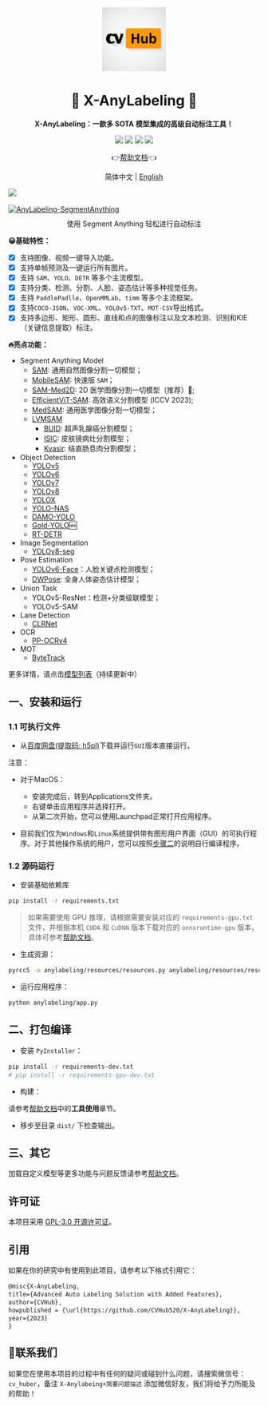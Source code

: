 <p align="center">
  <img alt="X-AnyLabeling" style="width: 128px; max-width: 100%; height: auto;" src="https://github.com/CVHub520/Resources/blob/main/X-Anylabeling/logo.png"/>
  <h1 align="center"> 💫 X-AnyLabeling 💫</h1>
  <p align="center"><b>X-AnyLabeling：一款多 SOTA 模型集成的高级自动标注工具！</b></p>
</p>

<p align="center">
    <a href="./LICENSE"><img src="https://img.shields.io/badge/License-LGPL%20v3-blue.svg"></a>
    <a href=""><img src="https://img.shields.io/badge/python-3.7+-aff.svg"></a>
    <a href=""><img src="https://img.shields.io/badge/os-linux%2C%20win%2C%20mac-pink.svg"></a>
    <a href="https://github.com/CVHub520/X-AnyLabeling/stargazers"><img src="https://img.shields.io/github/stars/CVHub520/X-AnyLabeling?color=ccf"></a>
</p>

<div align="center">


👉[帮助文档](./docs/Q&A.md)👈

简体中文 | [English](README_us-EN.md)

</div>

![](https://user-images.githubusercontent.com/18329471/234640541-a6a65fbc-d7a5-4ec3-9b65-55305b01a7aa.png)

<a href="https://www.bilibili.com/video/BV1AV4y1U7h3/?spm_id_from=333.999.0.0">
  <img style="width: 800px; margin-left: auto; margin-right: auto; display: block;" alt="AnyLabeling-SegmentAnything" src="https://github.com/CVHub520/Resources/blob/main/X-Anylabeling/demo.gif"/>
</a>
<p style="text-align: center; margin-top: 10px;">使用 Segment Anything 轻松进行自动标注</p>


**😀基础特性：**

- [x] 支持图像、视频一键导入功能。
- [x] 支持单帧预测及一键运行所有图片。
- [x] 支持 `SAM`、`YOLO`、`DETR` 等多个主流模型。
- [x] 支持分类、检测、分割、人脸、姿态估计等多种视觉任务。
- [x] 支持 `PaddlePadlle`、`OpenMMLab`、`timm` 等多个主流框架。
- [x] 支持`COCO-JSON`、`VOC-XML`、`YOLOv5-TXT`、`MOT-CSV`导出格式。
- [x] 支持多边形、矩形、圆形、直线和点的图像标注以及文本检测、识别和KIE（关键信息提取）标注。

**🔥亮点功能：**

- Segment Anything Model
  - [SAM](https://arxiv.org/abs/2304.02643): 通用自然图像分割一切模型；
  - [MobileSAM](https://arxiv.org/abs/2306.14289): 快速版 `SAM`；
  - [SAM-Med2D](https://github.com/OpenGVLab/SAM-Med2D): 2D 医学图像分割一切模型（推荐）🤗;
  - [EfficientViT-SAM](https://github.com/CVHub520/efficientvit/tree/main): 高效语义分割模型 (ICCV 2023);
  - [MedSAM](https://arxiv.org/abs/2304.12306): 通用医学图像分割一切模型；
  - [LVMSAM](https://arxiv.org/abs/2306.11925)
      - [BUID](https://github.com/CVHub520/X-AnyLabeling/tree/main/assets/examples/buid): 超声乳腺癌分割模型；
      - [ISIC](https://github.com/CVHub520/X-AnyLabeling/tree/main/assets/examples/isic): 皮肤镜病灶分割模型；
      - [Kvasir](https://github.com/CVHub520/X-AnyLabeling/tree/main/assets/examples/kvasir): 结直肠息肉分割模型；
- Object Detection
  - [YOLOv5](https://github.com/ultralytics/yolov5)
  - [YOLOv6](https://github.com/meituan/YOLOv6)
  - [YOLOv7](https://github.com/WongKinYiu/yolov7)
  - [YOLOv8](https://github.com/ultralytics/ultralytics)
  - [YOLOX](https://github.com/Megvii-BaseDetection/YOLOX)
  - [YOLO-NAS](https://github.com/Deci-AI/super-gradients/tree/master)
  - [DAMO-YOLO](https://github.com/tinyvision/DAMO-YOLO)
  - [Gold-YOLO](https://github.com/huawei-noah/Efficient-Computing/tree/master/Detection/Gold-YOLO)🆕
  - [RT-DETR](https://github.com/PaddlePaddle/PaddleDetection/blob/develop/configs/rtdetr/README.md)
- Image Segmentation
  - [YOLOv8-seg](https://github.com/ultralytics/ultralytics)
- Pose Estimation
  - [YOLOv6-Face](https://github.com/meituan/YOLOv6/tree/yolov6-face)：人脸关键点检测模型；
  - [DWPose](https://github.com/IDEA-Research/DWPose/tree/main): 全身人体姿态估计模型；
- Union Task
  - YOLOv5-ResNet：检测+分类级联模型；
  - YOLOv5-SAM
- Lane Detection
  - [CLRNet](https://github.com/Turoad/CLRNet) 
- OCR
  - [PP-OCRv4](https://github.com/PaddlePaddle/PaddleOCR)
- MOT
  - [ByteTrack](https://github.com/ifzhang/ByteTrack)

更多详情，请点击[模型列表](./docs/models_list.md)（持续更新中）

## 一、安装和运行

### 1.1 可执行文件

- 从[百度网盘(提取码: h5pl)](https://pan.baidu.com/s/1WPMGV4INKtQGs1nCJZ6Iwg?pwd=h5pl)下载并运行`GUI`版本直接运行。

注意：
- 对于MacOS：
  -  安装完成后，转到Applications文件夹。
  - 右键单击应用程序并选择打开。
  - 从第二次开始，您可以使用Launchpad正常打开应用程序。

- 目前我们仅为`Windows`和`Linux`系统提供带有图形用户界面（GUI）的可执行程序。对于其他操作系统的用户，您可以按照[步骤二](#build)的说明自行编译程序。


### 1.2 源码运行

- 安装基础依赖库

```bash
pip install -r requirements.txt
```

> 如果需要使用 GPU 推理，请根据需要安装对应的 `requirements-gpu.txt` 文件，并根据本机 `CUDA` 和 `CuDNN` 版本下载对应的 `onnxruntime-gpu` 版本，具体可参考[帮助文档](./docs/Q&A.md)。

- 生成资源：

```bash
pyrcc5 -o anylabeling/resources/resources.py anylabeling/resources/resources.qrc
```

- 运行应用程序：

```bash
python anylabeling/app.py
```

## 二、<span id="build">打包编译</span>

- 安装 `PyInstaller`：

```bash
pip install -r requirements-dev.txt
# pip install -r requirements-gpu-dev.txt
```

- 构建：

请参考[帮助文档](./docs/Q&A.md)中的**工具使用**章节。

- 移步至目录 `dist/` 下检查输出。

## 三、其它

加载自定义模型等更多功能与问题反馈请参考[帮助文档](./docs/Q&A.md)。

## 许可证

本项目采用 [GPL-3.0 开源许可证](./LICENSE)。

## 引用

如果在你的研究中有使用到此项目，请参考以下格式引用它：

```
@misc{X-AnyLabeling,
title={Advanced Auto Labeling Solution with Added Features},
author={CVHub},
howpublished = {\url{https://github.com/CVHub520/X-AnyLabeling}},
year={2023}
}
```

## 👋联系我们

如果您在使用本项目的过程中有任何的疑问或碰到什么问题，请搜索微信号：`cv_huber`，备注 `X-Anylabeing+简要问题描述` 添加微信好友，我们将给予力所能及的帮助！
